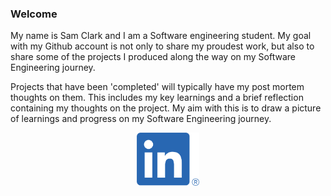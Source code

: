 ### Welcome

My name is Sam Clark and I am a Software engineering student. My goal with my Github account is not only to share my proudest work, but also to share some of the projects I produced along the way on my Software Engineering journey.

Projects that have been 'completed' will typically have my post mortem thoughts on them. This includes my key learnings and a brief reflection containing my thoughts on the project. My aim with this is to draw a picture of learnings and progress on my Software Engineering journey.



<p align="center">
<a href="https://www.linkedin.com/in/sam-clark-295158205/">
  <img src="./LI-In-Bug.png" width=100>
</a>
</p>
